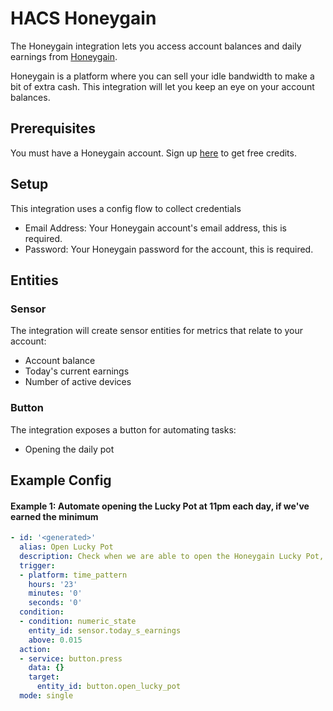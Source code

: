# HACS Honeygain
The Honeygain integration lets you access account balances and daily earnings from [Honeygain](https://r.honeygain.me/LEWISF7B55).

Honeygain is a platform where you can sell your idle bandwidth to make a bit of extra cash. This integration will let you keep an eye on your account balances.

## Prerequisites
You must have a Honeygain account. Sign up [here](https://r.honeygain.me/LEWISF7B55) to get free credits.

## Setup
This integration uses a config flow to collect credentials

- Email Address: Your Honeygain account's email address, this is required.
- Password: Your Honeygain password for the account, this is required.

## Entities

### Sensor
The integration will create sensor entities for metrics that relate to your account:

- Account balance
- Today's current earnings
- Number of active devices

### Button
The integration exposes a button for automating tasks:

- Opening the daily pot

## Example Config
#### Example 1: Automate opening the Lucky Pot at 11pm each day, if we've earned the minimum
```yaml
- id: '<generated>'
  alias: Open Lucky Pot
  description: Check when we are able to open the Honeygain Lucky Pot, and open it
  trigger:
  - platform: time_pattern
    hours: '23'
    minutes: '0'
    seconds: '0'
  condition:
  - condition: numeric_state
    entity_id: sensor.today_s_earnings
    above: 0.015
  action:
  - service: button.press
    data: {}
    target:
      entity_id: button.open_lucky_pot
  mode: single
  ```
